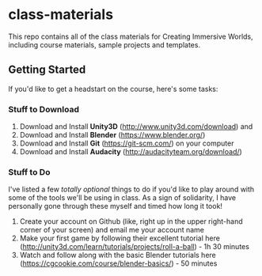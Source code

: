 # class-materials
This repo contains all of the class materials for Creating Immersive Worlds, including course materials, sample projects and templates.

## Getting Started
If you'd like to get a headstart on the course, here's some tasks:

### Stuff to Download
1. Download and Install **Unity3D** (http://www.unity3d.com/download) and 
2. Download and Install **Blender** (https://www.blender.org/)
3. Download and Install **Git** (https://git-scm.com/) on your computer
4. Download and Install **Audacity** (http://audacityteam.org/download/) 

### Stuff to Do 
I've listed a few *totally optional* things to do if you'd like to play around with some of the tools we'll be using in class. As a sign of solidarity, I have personally gone through these myself and timed how long it took!

1. Create your account on Github (like, right up in the upper right-hand corner of your screen) and email me your account name
2. Make your first game by following their excellent tutorial here (http://unity3d.com/learn/tutorials/projects/roll-a-ball) - 1h 30 minutes 
3. Watch and follow along with the basic Blender tutorials here (https://cgcookie.com/course/blender-basics/) - 50 minutes

